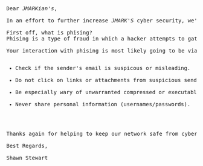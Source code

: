 <pre>Dear <i>JMARKian's</i>,

In an effort to further increase <i>JMARK'S</i> cyber security, we'd like talk about our biggest threat to security, phising, and how you can help to fortify our first line of defense.

First off, what is phising?
Phising is a type of fraud in which a hacker attempts to gather personal information by impersonating a legitimate source or by sending users to a malicious web site. Hackers try to obtain any information that could help them pose as someone else, usually to steal money or intellectual property.

Your interaction with phising is most likely going to be via email. It may seem like a legitimate email, but make sure to check all of these things to ensure you aren't being phished: <ul>
<li>Check if the sender's email is suspicous or misleading.</li>
<li>Do not click on links or attachments from suspicious senders.</li>
<li>Be especially wary of unwarranted compressed or executable files.</li>
<li>Never share personal information (usernames/passwords).</li>
</ul>

Thanks again for helping to keep our network safe from cyber threats!

Best Regards,

Shawn Stewart</pre>